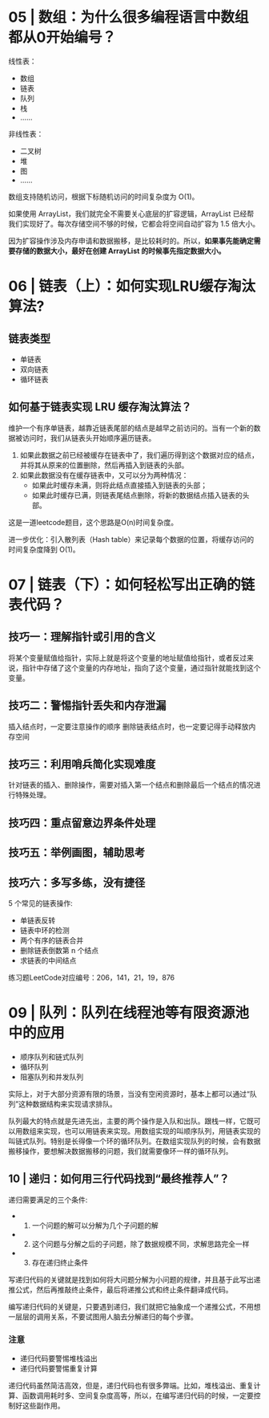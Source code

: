 # 05 | 数组：为什么很多编程语言中数组都从0开始编号？

线性表：
- 数组
- 链表
- 队列
- 栈
- ……

非线性表：
- 二叉树
- 堆
- 图
- ……


数组支持随机访问，根据下标随机访问的时间复杂度为 O(1)。

如果使用 ArrayList，我们就完全不需要关心底层的扩容逻辑，ArrayList 已经帮我们实现好了。每次存储空间不够的时候，它都会将空间自动扩容为 1.5 倍大小。

因为扩容操作涉及内存申请和数据搬移，是比较耗时的。所以，**如果事先能确定需要存储的数据大小，最好在创建 ArrayList 的时候事先指定数据大小。**

# 06 | 链表（上）：如何实现LRU缓存淘汰算法?

## 链表类型
- 单链表
- 双向链表
- 循环链表

## 如何基于链表实现 LRU 缓存淘汰算法？
维护一个有序单链表，越靠近链表尾部的结点是越早之前访问的。当有一个新的数据被访问时，我们从链表头开始顺序遍历链表。
1. 如果此数据之前已经被缓存在链表中了，我们遍历得到这个数据对应的结点，并将其从原来的位置删除，然后再插入到链表的头部。
2. 如果此数据没有在缓存链表中，又可以分为两种情况：
   - 如果此时缓存未满，则将此结点直接插入到链表的头部；
   - 如果此时缓存已满，则链表尾结点删除，将新的数据结点插入链表的头部。

这是一道leetcode题目，这个思路是O(n)时间复杂度。

进一步优化：引入散列表（Hash table）来记录每个数据的位置，将缓存访问的时间复杂度降到 O(1)。

# 07 | 链表（下）：如何轻松写出正确的链表代码？

## 技巧一：理解指针或引用的含义
将某个变量赋值给指针，实际上就是将这个变量的地址赋值给指针，或者反过来说，指针中存储了这个变量的内存地址，指向了这个变量，通过指针就能找到这个变量。

## 技巧二：警惕指针丢失和内存泄漏

插入结点时，一定要注意操作的顺序
删除链表结点时，也一定要记得手动释放内存空间

## 技巧三：利用哨兵简化实现难度
针对链表的插入、删除操作，需要对插入第一个结点和删除最后一个结点的情况进行特殊处理。


## 技巧四：重点留意边界条件处理

## 技巧五：举例画图，辅助思考

## 技巧六：多写多练，没有捷径
5 个常见的链表操作:
- 单链表反转
- 链表中环的检测
- 两个有序的链表合并
- 删除链表倒数第 n 个结点
- 求链表的中间结点

练习题LeetCode对应编号：206，141，21，19，876


# 09 | 队列：队列在线程池等有限资源池中的应用

- 顺序队列和链式队列
- 循环队列
- 阻塞队列和并发队列


实际上，对于大部分资源有限的场景，当没有空闲资源时，基本上都可以通过“队列”这种数据结构来实现请求排队。

队列最大的特点就是先进先出，主要的两个操作是入队和出队。跟栈一样，它既可以用数组来实现，也可以用链表来实现。用数组实现的叫顺序队列，用链表实现的叫链式队列。特别是长得像一个环的循环队列。在数组实现队列的时候，会有数据搬移操作，要想解决数据搬移的问题，我们就需要像环一样的循环队列。

## 10 | 递归：如何用三行代码找到“最终推荐人”？

递归需要满足的三个条件:
- 1. 一个问题的解可以分解为几个子问题的解
- 2. 这个问题与分解之后的子问题，除了数据规模不同，求解思路完全一样
- 3. 存在递归终止条件

写递归代码的关键就是找到如何将大问题分解为小问题的规律，并且基于此写出递推公式，然后再推敲终止条件，最后将递推公式和终止条件翻译成代码。

编写递归代码的关键是，只要遇到递归，我们就把它抽象成一个递推公式，不用想一层层的调用关系，不要试图用人脑去分解递归的每个步骤。

### 注意
- 递归代码要警惕堆栈溢出
- 递归代码要警惕重复计算

递归代码虽然简洁高效，但是，递归代码也有很多弊端。比如，堆栈溢出、重复计算、函数调用耗时多、空间复杂度高等，所以，在编写递归代码的时候，一定要控制好这些副作用。

